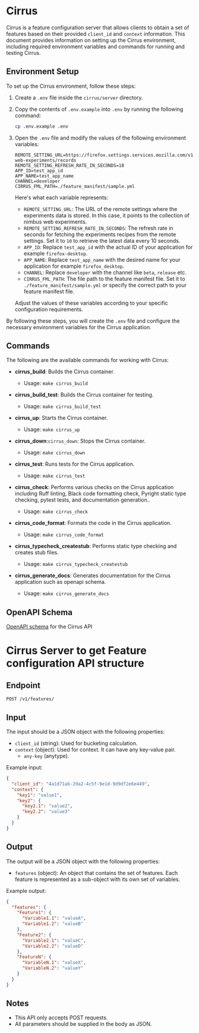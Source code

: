 # Cirrus

Cirrus is a feature configuration server that allows clients to obtain a set of features based on their provided `client_id` and `context` information.
This document provides information on setting up the Cirrus environment, including required environment variables and commands for running and testing Cirrus.

## Environment Setup

To set up the Cirrus environment, follow these steps:

1. Create a `.env` file inside the `cirrus/server` directory.
2. Copy the contents of `.env.example` into `.env` by running the following command:

   ```bash
   cp .env.example .env
   ```

3. Open the `.env` file and modify the values of the following environment variables:

   ```plaintext
   REMOTE_SETTING_URL=https://firefox.settings.services.mozilla.com/v1/buckets/main/collections/nimbus-web-experiments/records
   REMOTE_SETTING_REFRESH_RATE_IN_SECONDS=10
   APP_ID=test_app_id
   APP_NAME=test_app_name
   CHANNEL=developer
   CIRRUS_FML_PATH=./feature_manifest/sample.yml
   ```

   Here's what each variable represents:

   - `REMOTE_SETTING_URL`: The URL of the remote settings where the experiments data is stored. In this case, it points to the collection of nimbus web experiments.
   - `REMOTE_SETTING_REFRESH_RATE_IN_SECONDS`: The refresh rate in seconds for fetching the experiments recipes from the remote settings. Set it to `10` to retrieve the latest data every 10 seconds.
   - `APP_ID`: Replace `test_app_id` with the actual ID of your application for example `firefox-desktop`.
   - `APP_NAME`: Replace `test_app_name` with the desired name for your application for example `firefox_desktop`.
   - `CHANNEL`: Replace `developer` with the channel like `beta`, `release` etc.
   - `CIRRUS_FML_PATH`: The file path to the feature manifest file. Set it to `./feature_manifest/sample.yml` or specify the correct path to your feature manifest file.

   Adjust the values of these variables according to your specific configuration requirements.

By following these steps, you will create the `.env` file and configure the necessary environment variables for the Cirrus application.

## Commands

The following are the available commands for working with Cirrus:

- **cirrus_build**: Builds the Cirrus container.

  - Usage: `make cirrus_build`

- **cirrus_build_test**: Builds the Cirrus container for testing.

  - Usage: `make cirrus_build_test`

- **cirrus_up**: Starts the Cirrus container.

  - Usage: `make cirrus_up`

- **cirrus_down**:`cirrus_down`: Stops the Cirrus container.

  - Usage: `make cirrus_down`

- **cirrus_test**: Runs tests for the Cirrus application.

  - Usage: `make cirrus_test`

- **cirrus_check**: Performs various checks on the Cirrus application including Ruff linting, Black code formatting check, Pyright static type checking, pytest tests, and documentation generation..

  - Usage: `make cirrus_check`

- **cirrus_code_format**: Formats the code in the Cirrus application.

  - Usage: `make cirrus_code_format`

- **cirrus_typecheck_createstub**: Performs static type checking and creates stub files.

  - Usage: `make cirrus_typecheck_createstub`

- **cirrus_generate_docs**: Generates documentation for the Cirrus application such as openapi schema.
  - Usage: `make cirrus_generate_docs`

## OpenAPI Schema

[OpenAPI schema](/cirrus/server/cirrus/docs/openapi.json) for the Cirrus API

# Cirrus Server to get Feature configuration API structure

## Endpoint

`POST /v1/features/`

## Input

The input should be a JSON object with the following properties:

- `client_id` (string): Used for bucketing calculation.
- `context` (object): Used for context. It can have any key-value pair.
  - `any-key` (anytype).

Example input:

```json
{
  "client_id": "4a1d71ab-29a2-4c5f-9e1d-9d9df2e6e449",
  "context": {
    "key1": "value1",
    "key2": {
      "key2.1": "value2",
      "key2.2": "value3"
    }
  }
}
```

## Output

The output will be a JSON object with the following properties:

- `features` (object): An object that contains the set of features. Each feature is represented as a sub-object with its own set of variables.

Example output:

```json
{
  "features": {
    "Feature1": {
      "Variable1.1": "valueA",
      "Variable1.2": "valueB"
    },
    "Feature2": {
      "Variable2.1": "valueC",
      "Variable2.2": "valueD"
    },
    "FeatureN": {
      "VariableN.1": "valueX",
      "VariableN.2": "valueY"
    }
  }
}
```

## Notes

- This API only accepts POST requests.
- All parameters should be supplied in the body as JSON.
